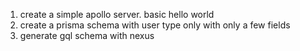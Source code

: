 1. create a simple apollo server. basic hello world
2. create a prisma schema with user type only with only a few fields
3. generate gql schema with nexus
